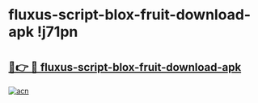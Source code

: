# fluxus-script-blox-fruit-download-apk !j71pn

# <h2><a href="https://icdqoa.esa.edu.pl?title=fluxus-script-blox-fruit-download-apk&ref=j71pn">🔗👉 🔴 fluxus-script-blox-fruit-download-apk</a></h2>

[![acn](https://github.com/user-attachments/assets/0f9c940e-d8b0-45ae-aac7-cd30a18b3e1c)](https://icdqoa.esa.edu.pl?title=fluxus-script-blox-fruit-download-apk&ref=j71pn)

